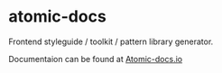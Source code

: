 # atomic-docs
Frontend styleguide / toolkit / pattern library generator.

Documentaion can be found at <a href="http://atomic-docs.io/">Atomic-docs.io</a>

